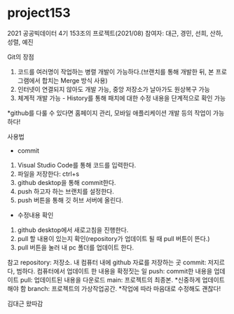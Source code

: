 # project153
2021 공공빅데이터 4기 153조의 프로젝트(2021/08)
참여자: 대근, 경민, 선희, 산하, 성렬, 예진

Git의 장점
1. 코드를 여러명이 작업하는 병렬 개발이 가능하다.(브랜치를 통해 개발한 뒤, 본 프로그램에서 합치는 Merge 방식 사용)
2. 인터넷이 연결되지 않아도 개발 가능, 중앙 저장소가 날아가도 원상복구 가능
3. 체계적 개발 가능 - History를 통해 패치에 대한 수정 내용을 단계적으로 확인 가능

*github를 다룰 수 있다면 홈페이지 관리, 모바일 애플리케이션 개발 등의 작업이 가능하다!

사용법
- commit
1. Visual Studio Code를 통해 코드를 입력한다.
2. 파일을 저장한다: ctrl+s
3. github desktop을 통해 commit한다.
4. push 하고자 하는 브랜치를 설정한다.
5. push 버튼을 통해 깃 허브 서버에 올린다.

- 수정내용 확인
1. github desktop에서 새로고침을 진행한다.
2. pull 할 내용이 있는지 확인(repository가 업데이트 될 때 pull 버튼이 뜬다.)
3. pull 버튼을 눌러 내 pc 폴더를 업데이트 한다.


참고
repository: 저장소. 내 컴퓨터 내에 github 자료를 저장하는 곳
commit: 저지르다, 범하다. 컴퓨터에서 업데이트 한 내용을 확정짓는 일
push: commit한 내용을 업데이트
pull: 업데이트된 내용을 다운로드
main: 프로젝트의 최종본. *신중하게 업데이트해야 함
branch: 프로젝트의 가상작업공간. *작업에 따라 마음대로 수정해도 괜찮다!

김대근 왔따감
